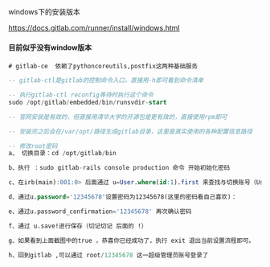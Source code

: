 



windows下的安装版本

https://docs.gitlab.com/runner/install/windows.html



#### 目前似乎没有window版本



```shell
# gitlab-ce  依赖了pythoncoreutils,postfix这两种基础服务
```



```sql
-- gitlab-ctl是gitlab的控制命令入口，直接用-h即可看到命令清单

-- 执行gitlab-ctl reconfig等待时执行这个命令
sudo /opt/gitlab/embedded/bin/runsvdir-start

-- 官网安装是有效的，但直接用清华大学的开源包是更有效的，直接使用rpm即可

-- 安装完之后会在/var/opt/路径生成gitlab目录，这里是真实使用的各种配置信息路径

```



```sql
-- 修改root密码
a、 切换目录：cd /opt/gitlab/bin

b、执行 ：sudo gitlab-rails console production 命令 开始初始化密码

c、在irb(main):001:0> 后面通过 u=User.where(id:1).first 来查找与切换账号（User.all 可以查看所有用户）

d、通过u.password='12345678'设置密码为12345678(这里的密码看自己喜欢)：

e、通过u.password_confirmation='12345678' 再次确认密码

f、通过 u.save!进行保存（切记切记 后面的 !）

g、如果看到上面截图中的true ，恭喜你已经成功了，执行 exit 退出当前设置流程即可。

h、回到gitlab ,可以通过 root/12345678 这一超级管理员账号登录了
```

